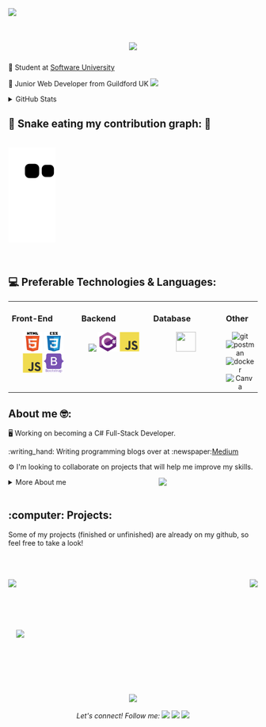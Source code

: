  <img src="https://capsule-render.vercel.app/api?&animation=fadeIn&color=timeGradient">

<h1 align="center">
  <a href="https://git.io/typing-svg">
    <img src="https://readme-typing-svg.herokuapp.com/?lines=Hi,+There!+👋;My+name+is+Stanislava...;Nice+to+meet+you!&center=true&size=30">
  </a>
</h1>
       
📌 Student at [Software University](https://softuni.bg)                          
<p>📌 Junior Web Developer from Guildford UK <img src="https://media.giphy.com/media/WUlplcMpOCEmTGBtBW/giphy.gif" width="40"></p>
  
<details>
 <summary>GitHub Stats</summary>
</br>
<img align="center" width="47%" src="https://github-readme-stats.vercel.app/api?username=StasiS-web&theme=blueberry&show_icons=true&hide_title=true&hide_border=true&hide_rank=true&include_all_commits=true&count_private=true" />
<img align="center" width="47%" src="https://github-readme-stats-lake-eta.vercel.app/api/top-langs/?username=StasiS-web&layout=compact&theme=blueberry&hide_border=true" />
<br><br>
</details>

<div>
<h2> 🐍 Snake eating my contribution graph: 🐍 </h2>
<br>
<img alt="snake eating my contribution" src="https://github.com/StasiS-web/StasiS-web/blob/output/github-contribution-grid-snake.svg">
<br>
<br>
<br>
</div>

<h2> 💻 Preferable Technologies & Languages:</h2>
<table align="center"><tr><td valign="top" width="33%">
   
<h3> Front-End </h3>
<div align="center">  
<img src= "https://raw.githubusercontent.com/devicons/devicon/master/icons/html5/html5-original-wordmark.svg" alt="html5" width="40" height="40" />  
<img src="https://raw.githubusercontent.com/devicons/devicon/master/icons/css3/css3-original-wordmark.svg" alt="css3" width="40" height="40" /> 
<img src= "https://raw.githubusercontent.com/devicons/devicon/master/icons/javascript/javascript-original.svg" alt="javascript" width="40" height="40"  />  
<img src="https://raw.githubusercontent.com/devicons/devicon/master/icons/bootstrap/bootstrap-plain-wordmark.svg" alt="bootstrap" width="40" height="40"/> 
</div></td><td valign="top" width="33%">
  
<h3> Backend </h3>
<div align="center">  
<img src= "https://img.shields.io/badge/.NET-512BD4?style=for-the-badge&logo=dotnet&logoColor=white&style=plastic" /> <img src= "https://raw.githubusercontent.com/devicons/devicon/master/icons/csharp/csharp-original.svg" alt="csharp" width="40" height="40" />
<img src= "https://raw.githubusercontent.com/devicons/devicon/master/icons/javascript/javascript-original.svg" alt="javascript" width="40" height="40"  />
</div></td><td valign="top" width="33%">
  
<h3> Database  </h3>
<div align="center">  
<img src="https://fiverr-res.cloudinary.com/images/t_main1,q_auto,f_auto,q_auto,f_auto/gigs/124446395/original/b68691adbfd454ea4173b4f213f9b7b11a5c426e/create-er-diagrams-develop-database-offer-tech-support.png" width="40" height="40"/> 
</div></td><td valign="top" width="33%">

<h3> Other </h3>
<div align="center"> 
<img src="https://www.vectorlogo.zone/logos/git-scm/git-scm-icon.svg" alt="git" width="40" height="40"/>
<img src="https://www.vectorlogo.zone/logos/getpostman/getpostman-icon.svg" alt="postman" width="40" height="40"/>
<img src="https://www.vectorlogo.zone/logos/docker/docker-official.svg" alt="docker" width="40" height="40"/> 
<img src="https://cdn.jsdelivr.net/gh/devicons/devicon/icons/canva/canva-original.svg" alt="Canva" width="40" height="40"/>
</div></td></tr></table> 

<h2> About me 🤓: </h2>
  🖥 Working on becoming a C# Full-Stack Developer.</p>
  :writing_hand: Writing programming blogs over at  :newspaper:<a href="https://codingexpert.medium.com/">Medium</a></p>
  ⚙️ I'm looking to collaborate on projects that will help me improve my skills.</p>
  <img align="right" src="https://media.giphy.com/media/JIX9t2j0ZTN9S/giphy.gif?raw=true" width="200"/>
  <details>
  <summary>More About me</summary>
  </br>
    💡  I'm really passionate about computers and programming.</p>
    ⭐️ Reading blog post about programming whenever possible.</p>
    ⚡ Fun fact: I love Yoga, Cycling, Ice-skating & Swimming and Reading books.</p>
<br><br>
</details>
<br>

<h2> :computer: Projects: </h2>
<p>Some of my projects (finished or unfinished) are already on my github, so feel free to take a look!</p>
<br><br><br>
<div width="100%" align="center">
  <a align="right" href="https://github.com/StasiS-web/ArtGallery" title="Art Gallery"><img align="left" height="115" src="https://github-readme-stats.vercel.app/api/pin/?username=StasiS-web&repo=ArtGallery&theme=blueberry&border_color=c9b6ec&border_radius=10"></a>
 <a align="left" href="https://github.com/StasiS-web/portfolio" title="Portfolio/Resume"><img align="right" height="115" src="https://github-readme-stats.vercel.app/api/pin/?username=StasiS-web&repo=portfolio&theme=blueberry&border_color=c9b6ec&border_radius=10"></a>
</div>
<br/><br/><br/><br/><br/><br/>
<div width="100%" align="center">
  <a align="left" href="https://github.com/StasiS-web/spaceTourism" title="Space Tourism"><img align="left" height="115" src="https://github-readme-stats.vercel.app/api/pin/?username=StasiS-web&repo=spaceTourism&theme=blueberry&border_color=c9b6ec&border_radius=10"></a>
</div>

<br/><br/><br/><br/><br/><br/>

<footer>
  <p align="center">
    <img width=auto height="20" src="https://visitor-badge.glitch.me/badge?page_id=StasiS-web">
  </p>
  <p align="center">
   <i>Let's connect! Follow me:</i>
    <a href="https://www.linkedin.com/in/stanislavastoeva/" alt="LinkedIn"><img src="https://img.icons8.com/color/48/000000/linkedin.png" width="2.5%"/></a>
    <a href="https://discord.gg/Stasi14#4872" alt="Discord"><img src="https://github.com/sciencepal/sciencepal/blob/master/assets/discord-round.svg" width="2.5%"/></a>
    <a href="https://twitter.com/StasiStoeva" alt="Twitter"><img src="https://img.icons8.com/color/48/000000/twitter.png" width="2.5%"/></a>
  </p>
 </footer>
